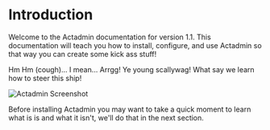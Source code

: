# Introduction

Welcome to the Actadmin documentation for version 1.1. This documentation will teach you how to install, configure, and use Actadmin so that way you can create some kick ass stuff!

Hm Hm \(cough\)… I mean… Arrgg! Ye young scallywag! What say we learn how to steer this ship!

![Actadmin Screenshot](https://s3.amazonaws.com/thecontrolgroup/actadmin-screenshot.png)

Before installing Actadmin you may want to take a quick moment to learn what is is and what it isn't, we'll do that in the next section.

